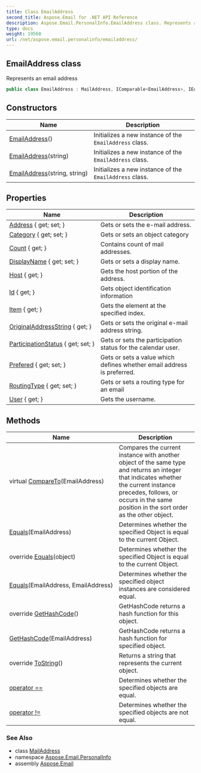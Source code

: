 ```yaml
---
title: Class EmailAddress
second_title: Aspose.Email for .NET API Reference
description: Aspose.Email.PersonalInfo.EmailAddress class. Represents an email address
type: docs
weight: 19560
url: /net/aspose.email.personalinfo/emailaddress/
---
```

## EmailAddress class

Represents an email address

```csharp
public class EmailAddress : MailAddress, IComparable<EmailAddress>, IEquatable<EmailAddress>
```

## Constructors

| Name | Description |
| --- | --- |
| [EmailAddress](emailaddress/#constructor)() | Initializes a new instance of the `EmailAddress` class. |
| [EmailAddress](emailaddress/#constructor_1)(string) | Initializes a new instance of the `EmailAddress` class. |
| [EmailAddress](emailaddress/#constructor_2)(string, string) | Initializes a new instance of the `EmailAddress` class. |

## Properties

| Name | Description |
| --- | --- |
| [Address](../../aspose.email/mailaddress/address/) { get; set; } | Gets or sets the e-mail address. |
| [Category](../../aspose.email.personalinfo/emailaddress/category/) { get; set; } | Gets or sets an object category |
| [Count](../../aspose.email/mailaddress/count/) { get; } | Contains count of mail addresses. |
| [DisplayName](../../aspose.email/mailaddress/displayname/) { get; set; } | Gets or sets a display name. |
| [Host](../../aspose.email/mailaddress/host/) { get; } | Gets the host portion of the address. |
| [Id](../../aspose.email/mailaddress/id/) { get; } | Gets object identification information |
| [Item](../../aspose.email/mailaddress/item/) { get; } | Gets the element at the specified index. |
| [OriginalAddressString](../../aspose.email/mailaddress/originaladdressstring/) { get; } | Gets or sets the original e-mail address string. |
| [ParticipationStatus](../../aspose.email/mailaddress/participationstatus/) { get; set; } | Gets or sets the participation status for the calendar user. |
| [Prefered](../../aspose.email.personalinfo/emailaddress/prefered/) { get; set; } | Gets or sets a value which defines whether email address is preferred. |
| [RoutingType](../../aspose.email.personalinfo/emailaddress/routingtype/) { get; set; } | Gets or sets a routing type for an email |
| [User](../../aspose.email/mailaddress/user/) { get; } | Gets the username. |

## Methods

| Name | Description |
| --- | --- |
| virtual [CompareTo](../../aspose.email.personalinfo/emailaddress/compareto/)(EmailAddress) | Compares the current instance with another object of the same type and returns an integer that indicates whether the current instance precedes, follows, or occurs in the same position in the sort order as the other object. |
| [Equals](../../aspose.email.personalinfo/emailaddress/equals/#equals)(EmailAddress) | Determines whether the specified Object is equal to the current Object. |
| override [Equals](../../aspose.email.personalinfo/emailaddress/equals/#equals_2)(object) | Determines whether the specified Object is equal to the current Object. |
| [Equals](../../aspose.email.personalinfo/emailaddress/equals/#equals_1)(EmailAddress, EmailAddress) | Determines whether the specified object instances are considered equal. |
| override [GetHashCode](../../aspose.email.personalinfo/emailaddress/gethashcode/#gethashcode)() | GetHashCode returns a hash function for this object. |
| [GetHashCode](../../aspose.email.personalinfo/emailaddress/gethashcode/#gethashcode_1)(EmailAddress) | GetHashCode returns a hash function for specified object. |
| override [ToString](../../aspose.email.personalinfo/emailaddress/tostring/)() | Returns a string that represents the current object. |
| [operator ==](../../aspose.email.personalinfo/emailaddress/op_equality/) | Determines whether the specified objects are equal. |
| [operator !=](../../aspose.email.personalinfo/emailaddress/op_inequality/) | Determines whether the specified objects are not equal. |

### See Also

* class [MailAddress](../../aspose.email/mailaddress/)
* namespace [Aspose.Email.PersonalInfo](../../aspose.email.personalinfo/)
* assembly [Aspose.Email](../../)


